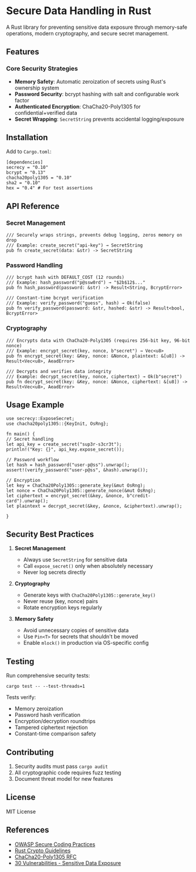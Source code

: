 # Secure Data Handling in Rust

A Rust library for preventing sensitive data exposure through memory-safe operations, modern cryptography, and secure secret management.

## Features

### Core Security Strategies
- **Memory Safety**: Automatic zeroization of secrets using Rust's ownership system
- **Password Security**: bcrypt hashing with salt and configurable work factor
- **Authenticated Encryption**: ChaCha20-Poly1305 for confidential+verified data
- **Secret Wrapping**: `SecretString` prevents accidental logging/exposure

## Installation

Add to `Cargo.toml`:

```
[dependencies]
secrecy = "0.10"
bcrypt = "0.13"
chacha20poly1305 = "0.10"
sha2 = "0.10"
hex = "0.4" # For test assertions
```


## API Reference

### Secret Management

```
/// Securely wraps strings, prevents debug logging, zeros memory on drop
/// Example: create_secret("api-key") → SecretString
pub fn create_secret(data: &str) -> SecretString
```


### Password Handling

```
/// bcrypt hash with DEFAULT_COST (12 rounds)
/// Example: hash_password("p@ssw0rd") → "$2b$12$..."
pub fn hash_password(password: &str) -> Result<String, BcryptError>

/// Constant-time bcrypt verification
/// Example: verify_password("guess", hash) → Ok(false)
pub fn verify_password(password: &str, hashed: &str) -> Result<bool, BcryptError>
```


### Cryptography

```
/// Encrypts data with ChaCha20-Poly1305 (requires 256-bit key, 96-bit nonce)
/// Example: encrypt_secret(key, nonce, b"secret") → Vec<u8>
pub fn encrypt_secret(key: &Key, nonce: &Nonce, plaintext: &[u8]) -> Result<Vec<u8>, AeadError>

/// Decrypts and verifies data integrity
/// Example: decrypt_secret(key, nonce, ciphertext) → Ok(b"secret")
pub fn decrypt_secret(key: &Key, nonce: &Nonce, ciphertext: &[u8]) -> Result<Vec<u8>, AeadError>
```


## Usage Example

```
use secrecy::ExposeSecret;
use chacha20poly1305::{KeyInit, OsRng};

fn main() {
// Secret handling
let api_key = create_secret("sup3r-s3cr3t");
println!("Key: {}", api_key.expose_secret());

// Password workflow
let hash = hash_password("user-p@ss").unwrap();
assert!(verify_password("user-p@ss", &hash).unwrap());

// Encryption
let key = ChaCha20Poly1305::generate_key(&mut OsRng);
let nonce = ChaCha20Poly1305::generate_nonce(&mut OsRng);
let ciphertext = encrypt_secret(&key, &nonce, b"credit-card").unwrap();
let plaintext = decrypt_secret(&key, &nonce, &ciphertext).unwrap();

}
```


## Security Best Practices

1. **Secret Management**
   - Always use `SecretString` for sensitive data
   - Call `expose_secret()` only when absolutely necessary
   - Never log secrets directly

2. **Cryptography**
   - Generate keys with `ChaCha20Poly1305::generate_key()`
   - Never reuse (key, nonce) pairs
   - Rotate encryption keys regularly

3. **Memory Safety**
   - Avoid unnecessary copies of sensitive data
   - Use `Pin<T>` for secrets that shouldn't be moved
   - Enable `mlock()` in production via OS-specific config

## Testing

Run comprehensive security tests:

```
cargo test -- --test-threads=1
```


Tests verify:
- Memory zeroization
- Password hash verification
- Encryption/decryption roundtrips
- Tampered ciphertext rejection
- Constant-time comparison safety

## Contributing

1. Security audits must pass `cargo audit`
2. All cryptographic code requires fuzz testing
3. Document threat model for new features

## License

MIT License 

## References

- [OWASP Secure Coding Practices](https://owasp.org/www-project-secure-coding-practices-quick-reference-guide/)
- [Rust Crypto Guidelines](https://rustcrypto.github.io/secrets/)
- [ChaCha20-Poly1305 RFC](https://tools.ietf.org/html/rfc8439)
- [30 Vulnerabilities - Sensitive Data Exposure](https://it4chis3c.medium.com/day-6-of-30-days-30-vulnerabilities-sensitive-data-exposure-8001f758ac61)


